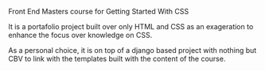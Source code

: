 Front End Masters course for Getting Started With CSS

It is a portafolio project built over only HTML and CSS as an exageration to enhance the focus over knowledge on CSS.

As a personal choice, it is on top of a django based project with nothing but CBV to link with the templates built with the content of the course.
